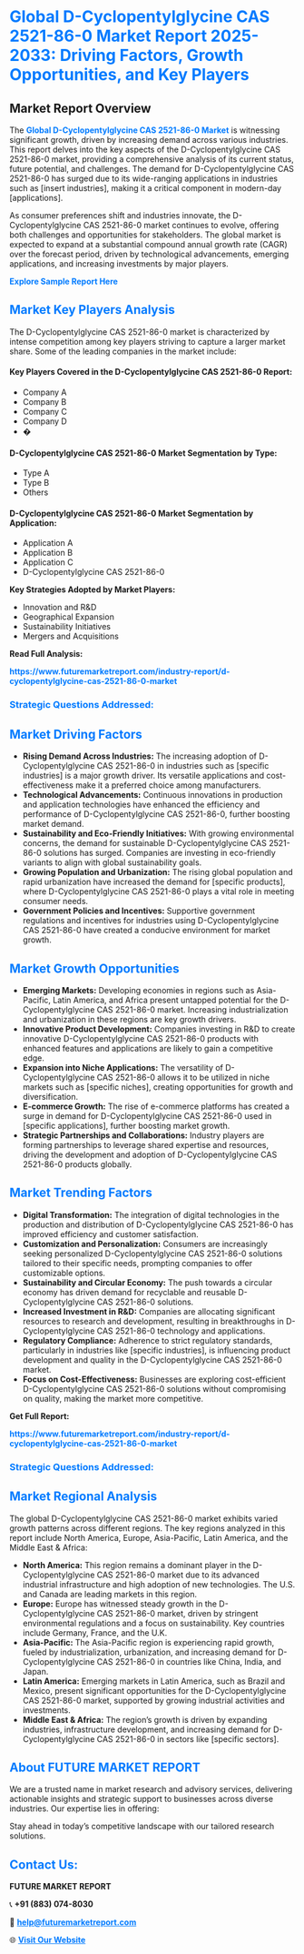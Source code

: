 <h1 style="color: #007BFF;">Global D-Cyclopentylglycine CAS 2521-86-0 Market Report 2025-2033: Driving Factors, Growth Opportunities, and Key Players</h1>

<section id="overview">
<h2>Market Report Overview</h2>
<p>The <a href="https://www.futuremarketreport.com/industry-report/d-cyclopentylglycine-cas-2521-86-0-market" style="color: #007BFF; text-decoration: none;"><strong>Global D-Cyclopentylglycine CAS 2521-86-0 Market</strong></a> is witnessing significant growth, driven by increasing demand across various industries. This report delves into the key aspects of the D-Cyclopentylglycine CAS 2521-86-0 market, providing a comprehensive analysis of its current status, future potential, and challenges. The demand for D-Cyclopentylglycine CAS 2521-86-0 has surged due to its wide-ranging applications in industries such as [insert industries], making it a critical component in modern-day [applications].</p>
<p>As consumer preferences shift and industries innovate, the D-Cyclopentylglycine CAS 2521-86-0 market continues to evolve, offering both challenges and opportunities for stakeholders. The global market is expected to expand at a substantial compound annual growth rate (CAGR) over the forecast period, driven by technological advancements, emerging applications, and increasing investments by major players.</p>
</section>

<section id="overview">
<p><a href="https://www.futuremarketreport.com/request-sample/reportId=112988" style="color: #007BFF; text-decoration: none;"><strong>Explore Sample Report Here</strong></a></p>
</section>

<section id="key-players">
<h2 style="color: #007BFF;">Market Key Players Analysis</h2>
<p>The D-Cyclopentylglycine CAS 2521-86-0 market is characterized by intense competition among key players striving to capture a larger market share. Some of the leading companies in the market include:</p>
<h4>Key Players Covered in the D-Cyclopentylglycine CAS 2521-86-0 Report:</h4>
<ul><li>Company A</li><li>Company B</li><li>Company C</li><li>Company D</li><li>�</li></ul>
<h4>D-Cyclopentylglycine CAS 2521-86-0 Market Segmentation by Type:</h4>
<ul><li>Type A</li><li>Type B</li><li>Others</li></ul>

<h4>D-Cyclopentylglycine CAS 2521-86-0 Market Segmentation by Application:</h4>
<ul><li>Application A</li><li>Application B</li><li>Application C</li><li>D-Cyclopentylglycine CAS 2521-86-0</li></ul>
<p><strong>Key Strategies Adopted by Market Players:</strong></p>
<ul>
<li>Innovation and R&D</li>
<li>Geographical Expansion</li>
<li>Sustainability Initiatives</li>
<li>Mergers and Acquisitions</li>
</ul>
</section>

<section>
<p><strong>Read Full Analysis: </strong></p><a href="https://www.futuremarketreport.com/industry-report/d-cyclopentylglycine-cas-2521-86-0-market" style="color: #007BFF; text-decoration: none;"><strong>https://www.futuremarketreport.com/industry-report/d-cyclopentylglycine-cas-2521-86-0-market</strong></a>
<h3 style="color: #007BFF;">Strategic Questions Addressed:</h3>
</section>

<section id="driving-factors">
<h2 style="color: #007BFF;">Market Driving Factors</h2>
<ul>
<li><strong>Rising Demand Across Industries:</strong> The increasing adoption of D-Cyclopentylglycine CAS 2521-86-0 in industries such as [specific industries] is a major growth driver. Its versatile applications and cost-effectiveness make it a preferred choice among manufacturers.</li>
<li><strong>Technological Advancements:</strong> Continuous innovations in production and application technologies have enhanced the efficiency and performance of D-Cyclopentylglycine CAS 2521-86-0, further boosting market demand.</li>
<li><strong>Sustainability and Eco-Friendly Initiatives:</strong> With growing environmental concerns, the demand for sustainable D-Cyclopentylglycine CAS 2521-86-0 solutions has surged. Companies are investing in eco-friendly variants to align with global sustainability goals.</li>
<li><strong>Growing Population and Urbanization:</strong> The rising global population and rapid urbanization have increased the demand for [specific products], where D-Cyclopentylglycine CAS 2521-86-0 plays a vital role in meeting consumer needs.</li>
<li><strong>Government Policies and Incentives:</strong> Supportive government regulations and incentives for industries using D-Cyclopentylglycine CAS 2521-86-0 have created a conducive environment for market growth.</li>
</ul>
</section>

<section id="growth-opportunities">
<h2 style="color: #007BFF;">Market Growth Opportunities</h2>
<ul>
<li><strong>Emerging Markets:</strong> Developing economies in regions such as Asia-Pacific, Latin America, and Africa present untapped potential for the D-Cyclopentylglycine CAS 2521-86-0 market. Increasing industrialization and urbanization in these regions are key growth drivers.</li>
<li><strong>Innovative Product Development:</strong> Companies investing in R&D to create innovative D-Cyclopentylglycine CAS 2521-86-0 products with enhanced features and applications are likely to gain a competitive edge.</li>
<li><strong>Expansion into Niche Applications:</strong> The versatility of D-Cyclopentylglycine CAS 2521-86-0 allows it to be utilized in niche markets such as [specific niches], creating opportunities for growth and diversification.</li>
<li><strong>E-commerce Growth:</strong> The rise of e-commerce platforms has created a surge in demand for D-Cyclopentylglycine CAS 2521-86-0 used in [specific applications], further boosting market growth.</li>
<li><strong>Strategic Partnerships and Collaborations:</strong> Industry players are forming partnerships to leverage shared expertise and resources, driving the development and adoption of D-Cyclopentylglycine CAS 2521-86-0 products globally.</li>
</ul>
</section>

<section id="trending-factors">
<h2 style="color: #007BFF;">Market Trending Factors</h2>
<ul>
<li><strong>Digital Transformation:</strong> The integration of digital technologies in the production and distribution of D-Cyclopentylglycine CAS 2521-86-0 has improved efficiency and customer satisfaction.</li>
<li><strong>Customization and Personalization:</strong> Consumers are increasingly seeking personalized D-Cyclopentylglycine CAS 2521-86-0 solutions tailored to their specific needs, prompting companies to offer customizable options.</li>
<li><strong>Sustainability and Circular Economy:</strong> The push towards a circular economy has driven demand for recyclable and reusable D-Cyclopentylglycine CAS 2521-86-0 solutions.</li>
<li><strong>Increased Investment in R&D:</strong> Companies are allocating significant resources to research and development, resulting in breakthroughs in D-Cyclopentylglycine CAS 2521-86-0 technology and applications.</li>
<li><strong>Regulatory Compliance:</strong> Adherence to strict regulatory standards, particularly in industries like [specific industries], is influencing product development and quality in the D-Cyclopentylglycine CAS 2521-86-0 market.</li>
<li><strong>Focus on Cost-Effectiveness:</strong> Businesses are exploring cost-efficient D-Cyclopentylglycine CAS 2521-86-0 solutions without compromising on quality, making the market more competitive.</li>
</ul>
</section>

<section>
<p><strong>Get Full Report: </strong></p><a href="https://www.futuremarketreport.com/industry-report/d-cyclopentylglycine-cas-2521-86-0-market" style="color: #007BFF; text-decoration: none;"><strong>https://www.futuremarketreport.com/industry-report/d-cyclopentylglycine-cas-2521-86-0-market</strong></a>
<h3 style="color: #007BFF;">Strategic Questions Addressed:</h3>
</section>


<section id="regional-analysis">
<h2 style="color: #007BFF;">Market Regional Analysis</h2>
<p>The global D-Cyclopentylglycine CAS 2521-86-0 market exhibits varied growth patterns across different regions. The key regions analyzed in this report include North America, Europe, Asia-Pacific, Latin America, and the Middle East & Africa:</p>
<ul>
<li><strong>North America:</strong> This region remains a dominant player in the D-Cyclopentylglycine CAS 2521-86-0 market due to its advanced industrial infrastructure and high adoption of new technologies. The U.S. and Canada are leading markets in this region.</li>
<li><strong>Europe:</strong> Europe has witnessed steady growth in the D-Cyclopentylglycine CAS 2521-86-0 market, driven by stringent environmental regulations and a focus on sustainability. Key countries include Germany, France, and the U.K.</li>
<li><strong>Asia-Pacific:</strong> The Asia-Pacific region is experiencing rapid growth, fueled by industrialization, urbanization, and increasing demand for D-Cyclopentylglycine CAS 2521-86-0 in countries like China, India, and Japan.</li>
<li><strong>Latin America:</strong> Emerging markets in Latin America, such as Brazil and Mexico, present significant opportunities for the D-Cyclopentylglycine CAS 2521-86-0 market, supported by growing industrial activities and investments.</li>
<li><strong>Middle East & Africa:</strong> The region’s growth is driven by expanding industries, infrastructure development, and increasing demand for D-Cyclopentylglycine CAS 2521-86-0 in sectors like [specific sectors].</li>
</ul>
</section>

<footer>
<h2 style="color: #007BFF;">About FUTURE MARKET REPORT</h2>
<p>We are a trusted name in market research and advisory services, delivering actionable insights and strategic support to businesses across diverse industries. Our expertise lies in offering:</p>

<p>Stay ahead in today’s competitive landscape with our tailored research solutions.</p>

<h2 style="color: #007BFF;">Contact Us:</h2>
<p><strong>FUTURE MARKET REPORT</strong></p>
<p>📞 <strong>+91 (883) 074-8030</strong></p>
<p>📧 <strong><a href="mailto:help@futuremarketreport.com" style="color: #007BFF;">help@futuremarketreport.com</a></strong></p>
<p>🌐 <strong><a href="https://www.futuremarketreport.com/" style="color: #007BFF;">Visit Our Website</a></strong></p>
</footer>